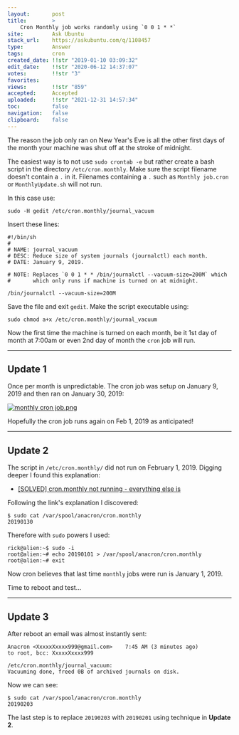 ```yaml
---
layout:       post
title:        >
    Cron Monthly job works randomly using `0 0 1 * *`
site:         Ask Ubuntu
stack_url:    https://askubuntu.com/q/1108457
type:         Answer
tags:         cron
created_date: !!str "2019-01-10 03:09:32"
edit_date:    !!str "2020-06-12 14:37:07"
votes:        !!str "3"
favorites:    
views:        !!str "859"
accepted:     Accepted
uploaded:     !!str "2021-12-31 14:57:34"
toc:          false
navigation:   false
clipboard:    false
---
```


The reason the job only ran on New Year's Eve is all the other first days of the month your machine was shut off at the stroke of midnight.

The easiest way is to not use `sudo crontab -e` but rather create a bash script in the directory `/etc/cron.monthly`. Make sure the script filename doesn't contain a `.` in it. Filenames containing a `.` such as `Monthly job.cron` or `MonthlyUpdate.sh` will not run.

<!-- Language-all: bash -->

In this case use:

``` 
sudo -H gedit /etc/cron.monthly/journal_vacuum

```

Insert these lines:

``` 
#!/bin/sh
#
# NAME: journal_vacuum
# DESC: Reduce size of system journals (journalctl) each month.
# DATE: January 9, 2019.

# NOTE: Replaces `0 0 1 * * /bin/journalctl --vacuum-size=200M` which
#       which only runs if machine is turned on at midnight.

/bin/journalctl --vacuum-size=200M

```

Save the file and exit `gedit`. Make the script executable using:

``` 
sudo chmod a+x /etc/cron.monthly/journal_vacuum

```

Now the first time the machine is turned on each month, be it 1st day of month at 7:00am or even 2nd day of month the `cron` job will run.


----------

## Update 1

Once per month is unpredictable. The cron job was setup on January 9, 2019 and then ran on January 30, 2019:

[![monthly cron job.png][1]][1]

Hopefully the cron job runs again on Feb 1, 2019 as anticipated!

----------

## Update 2

The script in `/etc/cron.monthly/` did not run on February 1, 2019. Digging deeper I found this explanation:

- [\[SOLVED\] cron.monthly not running - everything else is][2]

Following the link's explanation I discovered:

``` 
$ sudo cat /var/spool/anacron/cron.monthly
20190130

```

Therefore with `sudo` powers I used:

``` 
rick@alien:~$ sudo -i
root@alien:~# echo 20190101 > /var/spool/anacron/cron.monthly
root@alien:~# exit

```

Now cron believes that last time `monthly` jobs were run is January 1, 2019.

Time to reboot and test...


----------

## Update 3

After reboot an email was almost instantly sent:

``` 
Anacron <XxxxxXxxxx999@gmail.com>    7:45 AM (3 minutes ago)
to root, bcc: XxxxxXxxxx999

/etc/cron.monthly/journal_vacuum:
Vacuuming done, freed 0B of archived journals on disk.

```

Now we can see:

``` 
$ sudo cat /var/spool/anacron/cron.monthly
20190203

```

The last step is to replace `20190203` with `20190201` using technique in **Update 2**.

  [1]: https://i.stack.imgur.com/c76pC.png
  [2]: https://www.linuxquestions.org/questions/linux-newbie-8/cron-monthly-not-running-everything-else-is-4175461238/


